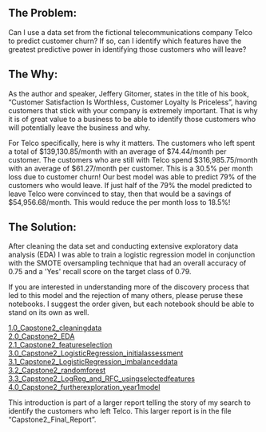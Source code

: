 ## The Problem: 
Can I use a data set from the fictional telecommunications company Telco to predict customer churn?  If so, can I identify which features have the greatest predictive power in identifying those customers who will leave?

## The Why: 
As the author and speaker, Jeffery Gitomer, states in the title of his book, “Customer Satisfaction Is Worthless, Customer Loyalty Is Priceless”, having customers that stick with your company is extremely important. That is why it is of great value to a business to be able to identify those customers who will potentially leave the business and why. 

For Telco specifically, here is why it matters. The customers who left spent a total of $139,130.85/month with an average of $74.44/month per customer. The customers who are still with Telco spend $316,985.75/month with an average of $61.27/month per customer. This is a 30.5% per month loss due to customer churn! Our best model was able to predict 79% of the customers who would leave. If just half of the 79% the model predicted to leave Telco were convinced to stay, then that would be a savings of $54,956.68/month. This would reduce the per month loss to 18.5%!

## The Solution:
After cleaning the data set and conducting extensive exploratory data analysis (EDA) I was able to train a logistic regression model in conjunction with the SMOTE oversampling technique that had an overall accuracy of 0.75 and a 'Yes' recall score on the target class of 0.79. 

If you are interested in understanding more of the discovery process that led to this model and the rejection of many others, please peruse these notebooks. I suggest the order given, but each notebook should be able to stand on its own as well.

[1.0_Capstone2_cleaningdata](https://github.com/eolson615/SpringboardDSCareerTrack/blob/master/Capstone2/Coding/1.0_Capstone2_cleaningdata.ipynb)  
[2.0_Capstone2_EDA](https://github.com/eolson615/SpringboardDSCareerTrack/blob/master/Capstone2/Coding/2.0_Capstone2_EDA.ipynb)  
[2.1_Capstone2_featureselection](https://github.com/eolson615/SpringboardDSCareerTrack/blob/master/Capstone2/Coding/2.1_Capstone2_featureselection.ipynb)  
[3.0_Capstone2_LogisticRegression_initialassessment](https://github.com/eolson615/SpringboardDSCareerTrack/blob/master/Capstone2/Coding/3.0_Capstone2_LogisticRegression_initialassessment.ipynb)  
[3.1_Capstone2_LogisticRegression_imbalanceddata](https://github.com/eolson615/SpringboardDSCareerTrack/blob/master/Capstone2/Coding/3.1_Capstone2_LogisticRegression_imbalanceddata.ipynb)  
[3.2_Capstone2_randomforest](https://github.com/eolson615/SpringboardDSCareerTrack/blob/master/Capstone2/Coding/3.2_Capstone2_randomforest.ipynb)  
[3.3_Capstone2_LogReg_and_RFC_usingselectedfeatures](https://github.com/eolson615/SpringboardDSCareerTrack/blob/master/Capstone2/Coding/3.3_Capstone2_LogReg_and_RFC_usingselectedfeatures.ipynb)  
[4.0_Capstone2_furtherexploration_year1model](https://github.com/eolson615/SpringboardDSCareerTrack/blob/master/Capstone2/Coding/4.0_Capstone2_furtherexploration_year1model.ipynb)  

This introduction is part of a larger report telling the story of my search to identify the customers who left Telco. This larger report is in the file “Capstone2_Final_Report”.

